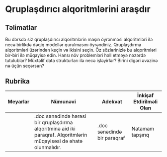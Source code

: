 # Qruplaşdırıcı alqoritmlərini araşdır

## Təlimatlar

Bu dərsdə siz qruplaşdırıcı alqoritmlərin maşın öyrənməsi alqoritmləri ilə necə birlikdə dəqiq modellər qurulmasını öyrəndiniz. Qruplaşdırma alqoritmləri üzərindən keçin və ikisini seçin. Öz sözlərinizlə bu alqoritmləri bir-biri ilə müqayisə edin. Hansı növ problemləri həll etməyə nəzərdə tutulublar? Müxtəlif data strukturları ilə necə işləyirlər? Birini digəri əvəzinə nə üçün seçərsən?

## Rubrika

| Meyarlar | Nümunəvi | Adekvat | İnkişaf Etdirilməli Olan |
| -------- | -------- | ------- | ------------------------ |
|          | .doc sənədində hərəsi bir qruplaşdırma alqoritminə aid iki paraqraf. Alqoritmlərin müqayisəsi də əhatə olunmalıdır. | .doc sənədində bir paraqraf | Natamam tapşırıq |
